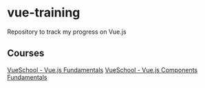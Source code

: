 # vue-training
Repository to track my progress on Vue.js

## Courses
[VueSchool - Vue.js Fundamentals](https://vueschool.io/lessons/getting-started-with-vuejs)
[VueSchool - Vue.js Components Fundamentals](https://vueschool.io/courses/vuejs-components-fundamentals)
